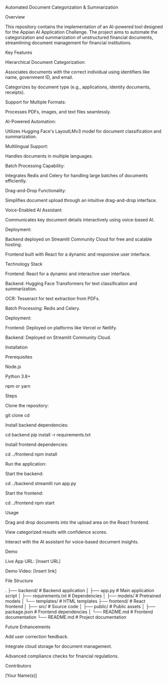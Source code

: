 Automated Document Categorization & Summarization

Overview

This repository contains the implementation of an AI-powered tool designed for the Appian AI Application Challenge. The project aims to automate the categorization and summarization of unstructured financial documents, streamlining document management for financial institutions.

Key Features

Hierarchical Document Categorization:

Associates documents with the correct individual using identifiers like name, government ID, and email.

Categorizes by document type (e.g., applications, identity documents, receipts).

Support for Multiple Formats:

Processes PDFs, images, and text files seamlessly.

AI-Powered Automation:

Utilizes Hugging Face's LayoutLMv3 model for document classification and summarization.

Multilingual Support:

Handles documents in multiple languages.

Batch Processing Capability:

Integrates Redis and Celery for handling large batches of documents efficiently.

Drag-and-Drop Functionality:

Simplifies document upload through an intuitive drag-and-drop interface.

Voice-Enabled AI Assistant:

Communicates key document details interactively using voice-based AI.

Deployment:

Backend deployed on Streamlit Community Cloud for free and scalable hosting.

Frontend built with React for a dynamic and responsive user interface.

Technology Stack

Frontend: React for a dynamic and interactive user interface.

Backend: Hugging Face Transformers for text classification and summarization.

OCR: Tesseract for text extraction from PDFs.

Batch Processing: Redis and Celery.

Deployment:

Frontend: Deployed on platforms like Vercel or Netlify.

Backend: Deployed on Streamlit Community Cloud.

Installation

Prerequisites

Node.js

Python 3.8+

npm or yarn

Steps

Clone the repository:

git clone <repository-url>
cd <repository-folder>

Install backend dependencies:

cd backend
pip install -r requirements.txt

Install frontend dependencies:

cd ../frontend
npm install

Run the application:

Start the backend:

cd ../backend
streamlit run app.py

Start the frontend:

cd ../frontend
npm start

Usage

Drag and drop documents into the upload area on the React frontend.

View categorized results with confidence scores.

Interact with the AI assistant for voice-based document insights.

Demo

Live App URL: [Insert URL]

Demo Video: [Insert link]

File Structure

.
├── backend/              # Backend application
│   ├── app.py           # Main application script
│   ├── requirements.txt # Dependencies
│   ├── models/          # Pretrained models
│   └── templates/       # HTML templates
├── frontend/             # React frontend
│   ├── src/             # Source code
│   ├── public/          # Public assets
│   ├── package.json     # Frontend dependencies
│   └── README.md        # Frontend documentation
└── README.md             # Project documentation

Future Enhancements

Add user correction feedback.

Integrate cloud storage for document management.

Advanced compliance checks for financial regulations.

Contributors

[Your Name(s)]
